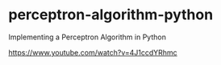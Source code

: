 # perceptron-algorithm-python
Implementing a Perceptron Algorithm in Python

https://www.youtube.com/watch?v=4J1ccdYRhmc
